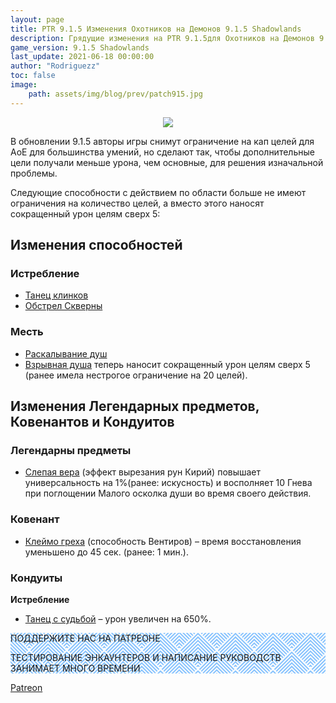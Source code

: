 ```yaml
---
layout: page
title: PTR 9.1.5 Изменения Охотников на Демонов 9.1.5 Shadowlands
description: Грядущие изменения на PTR 9.1.5для Охотников на Демонов 9.1.5 Shadowlands Месть и Истребление
game_version: 9.1.5 Shadowlands
last_update: 2021-06-18 00:00:00 
author: "Rodriguezz"
toc: false
image:
    path: assets/img/blog/prev/patch915.jpg
---
```


<p align="center" width="100%"> <img src="{{ site.url }}/assets/img/blog/prev/patch915.jpg"> </p>

В обновлении 9.1.5 авторы игры снимут ограничение на кап целей для АоЕ для большинства умений, но сделают так, чтобы дополнительные цели получали меньше урона, чем основные, для решения изначальной проблемы.

Следующие способности с действием по области больше не имеют ограничения на количество целей, а вместо этого наносят сокращенный урон целям сверх 5:

## Изменения способностей

### Истребление

* [Танец клинков](https://ru.wowhead.com/spell=188499)
* [Обстрел Скверны](https://ru.wowhead.com/spell=258925) 

### Месть

* [Раскалывание душ](https://ru.wowhead.com/spell=228477)
* [Взрывная душа](https://ru.wowhead.com/spell=247454) теперь наносит сокращенный урон целям сверх 5 (ранее имела нестрогое ограничение на 20 целей).


## Изменения Легендарных предметов, Ковенантов и Кондуитов

### Легендарны предметы

* [Слепая вера](https://ru.wowhead.com/spell=355893) (эффект вырезания рун Кирий) повышает универсальность на 1%(ранее: искусность) и восполняет 10 Гнева при поглощении Малого осколка души во время своего действия.

### Ковенант

* [Клеймо греха](https://ru.wowhead.com/spell=317009) (способность Вентиров) – время восстановления уменьшено до 45 сек. (ранее: 1 мин.).

### Кондуиты

**Истребление**

* [Танец с судьбой](https://ru.wowhead.com/spell=339228) – урон увеличен на 650%.


<div class="parteons" style="
    background-image: url(&quot;data:image/svg+xml,%3Csvg width='60' height='60' viewBox='0 0 60 60' xmlns='http://www.w3.org/2000/svg'%3E%3Cpath d='M54.627 0l.83.828-1.415 1.415L51.8 0h2.827zM5.373 0l-.83.828L5.96 2.243 8.2 0H5.374zM48.97 0l3.657 3.657-1.414 1.414L46.143 0h2.828zM11.03 0L7.372 3.657 8.787 5.07 13.857 0H11.03zm32.284 0L49.8 6.485 48.384 7.9l-7.9-7.9h2.83zM16.686 0L10.2 6.485 11.616 7.9l7.9-7.9h-2.83zm20.97 0l9.315 9.314-1.414 1.414L34.828 0h2.83zM22.344 0L13.03 9.314l1.414 1.414L25.172 0h-2.83zM32 0l12.142 12.142-1.414 1.414L30 .828 17.272 13.556l-1.414-1.414L28 0h4zM.284 0l28 28-1.414 1.414L0 2.544V0h.284zM0 5.373l25.456 25.455-1.414 1.415L0 8.2V5.374zm0 5.656l22.627 22.627-1.414 1.414L0 13.86v-2.83zm0 5.656l19.8 19.8-1.415 1.413L0 19.514v-2.83zm0 5.657l16.97 16.97-1.414 1.415L0 25.172v-2.83zM0 28l14.142 14.142-1.414 1.414L0 30.828V28zm0 5.657L11.314 44.97 9.9 46.386l-9.9-9.9v-2.828zm0 5.657L8.485 47.8 7.07 49.212 0 42.143v-2.83zm0 5.657l5.657 5.657-1.414 1.415L0 47.8v-2.83zm0 5.657l2.828 2.83-1.414 1.413L0 53.456v-2.83zM54.627 60L30 35.373 5.373 60H8.2L30 38.2 51.8 60h2.827zm-5.656 0L30 41.03 11.03 60h2.828L30 43.858 46.142 60h2.83zm-5.656 0L30 46.686 16.686 60h2.83L30 49.515 40.485 60h2.83zm-5.657 0L30 52.343 22.343 60h2.83L30 55.172 34.828 60h2.83zM32 60l-2-2-2 2h4zM59.716 0l-28 28 1.414 1.414L60 2.544V0h-.284zM60 5.373L34.544 30.828l1.414 1.415L60 8.2V5.374zm0 5.656L37.373 33.656l1.414 1.414L60 13.86v-2.83zm0 5.656l-19.8 19.8 1.415 1.413L60 19.514v-2.83zm0 5.657l-16.97 16.97 1.414 1.415L60 25.172v-2.83zM60 28L45.858 42.142l1.414 1.414L60 30.828V28zm0 5.657L48.686 44.97l1.415 1.415 9.9-9.9v-2.828zm0 5.657L51.515 47.8l1.414 1.413 7.07-7.07v-2.83zm0 5.657l-5.657 5.657 1.414 1.415L60 47.8v-2.83zm0 5.657l-2.828 2.83 1.414 1.413L60 53.456v-2.83zM39.9 16.385l1.414-1.414L30 3.658 18.686 14.97l1.415 1.415 9.9-9.9 9.9 9.9zm-2.83 2.828l1.415-1.414L30 9.313 21.515 17.8l1.414 1.413 7.07-7.07 7.07 7.07zm-2.827 2.83l1.414-1.416L30 14.97l-5.657 5.657 1.414 1.415L30 17.8l4.243 4.242zm-2.83 2.827l1.415-1.414L30 20.626l-2.828 2.83 1.414 1.414L30 23.456l1.414 1.414zM56.87 59.414L58.284 58 30 29.716 1.716 58l1.414 1.414L30 32.544l26.87 26.87z' fill='%230080ff' fill-opacity='0.47' fill-rule='evenodd'/%3E%3C/svg%3E&quot;);
">
<div class="quadrataparteons">
            ПОДДЕРЖИТЕ НАС НА ПАТРЕОНЕ
            <p>
              ТЕСТИРОВАНИЕ ЭНКАУНТЕРОВ И НАПИСАНИЕ РУКОВОДСТВ ЗАНИМАЕТ МНОГО ВРЕМЕНИ
            </p>
          </div>
        </div>
<a href="https://www.patreon.com/BlackTemple" target="blank">Patreon</a>